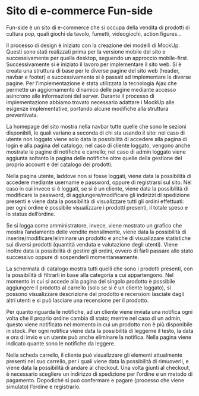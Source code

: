# Sito di e-commerce Fun-side
Fun-side è un sito di e-commerce che si occupa della vendita di prodotti di cultura pop, quali giochi da tavolo, fumetti, videogiochi, action figures…

Il processo di design è iniziato con la creazione dei modelli di MockUp. Questi sono stati realizzati prima per la versione mobile del sito e successivamente per quella desktop, seguendo un approccio mobile-first. Successivamente si è iniziato il lavoro per implementare il sito web. Si è creata una struttura di base per le diverse pagine del sito web (header, navbar e footer) e successivamente si è passati ad implementare le diverse pagine. Per l’implementazione è stata utilizzata la tecnologia Ajax che permette un aggiornamento dinamico delle pagine mediante accesso asincrono alle informazioni del server.  Durante il processo di implementazione abbiamo trovato necessario adattare i MockUp alle esigenze implementative, portando alcune modifiche alla struttura preventivata.

La homepage del sito mostra nella navbar tutte quelle che sono le sezioni disponibili, le quali variano a seconda di chi sta usando il sito: nel caso di utente non loggato viene solo data la possibilità di accedere alla pagina di login e alla pagina del catalogo; nel caso di cliente loggato, vengono anche mostrate le pagine di notifiche e carrello; nel caso di admin loggato viene aggiunta soltanto la pagina delle notifiche oltre quelle della gestione del proprio account e del catalogo dei prodotti. 

Nella pagina utente, laddove non si fosse loggati, viene data la possibilità di accedere mediante username e password, oppure di registrarsi sul sito. Nel caso in cui invece si è loggati, se si è un cliente, viene data la possibilità di modificare la password, di aggiungere/modificare gli indirizzi di spedizione presenti e viene data la possibilità di visualizzare tutti gli ordini effettuati: per ogni ordine è possibile visualizzare i prodotti presenti, il totale speso e lo status dell’ordine. 

Se si logga come amministratore, invece, viene mostrato un grafico che mostra l’andamento delle vendite mensilmente, viene data la possibilità di inserire/modificare/eliminare un prodotto e anche di visualizzare statistiche sui diversi prodotti (quantità venduta e valutazione degli utenti). Viene inoltre data la possibilità di gestire gli ordini, ovvero di farli passare allo stato successivo oppure di sospenderli momentaneamente. 

La schermata di catalogo mostra tutti quelli che sono i prodotti presenti, con la possibilità di filtrarli in base alla categoria a cui appartengono. Nel momento in cui si accede alla pagina del singolo prodotto è possibile aggiungere il prodotto al carrello (solo se si è un cliente loggato), si possono visualizzare descrizione del prodotto e recensioni lasciate dagli altri utenti e si può lasciare una recensione per il prodotto. 

Per quanto riguarda le notifiche, ad un cliente viene inviata una notifica ogni volta che il proprio ordine cambia di stato; mentre nel caso di un admin, questo viene notificato nel momento in cui un prodotto non è più disponibile in stock. Per ogni notifica viene data la possibilità di leggerne il testo, la data e ora di invio e un utente può anche eliminare la notifica. Nella pagina viene indicato quante sono le notifiche da leggere. 

Nella scheda carrello, il cliente può visualizzare gli elementi attualmente presenti nel suo carrello, per i quali viene data la possibilità di rimuoverli, e viene data la possibilità di andare al checkout. Una volta giunti al checkout, è necessario scegliere un indirizzo di spedizione per l’ordine e un metodo di pagamento. Dopodiché si può confermare e pagare (processo che viene simulato) l’ordine e registrarlo.  
